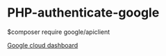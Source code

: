 # PHP-authenticate-google

$composer require google/apiclient

[Google cloud dashboard](https://console.cloud.google.com/apis/dashboard?project=striped-reserve-312319&folder=&organizationId=)
